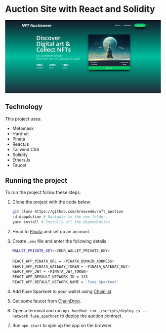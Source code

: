 # Auction Site with React and Solidity

![Alt text](./src/assets/images/image.png)

## Technology

This project uses:

- Metamask
- Hardhat
- Pinata
- ReactJs
- Tailwind CSS
- Solidity
- EthersJs
- Faucet

## Running the project

To run the project follow these steps:

1. Clone the project with the code below.

   ```sh
   git clone https://github.com/breavedev/nft_auction
   cd dappAution # Navigate to the new folder.
   yarn install # Installs all the dependencies.
   ```

2. Head to [Pinata](https://app.pinata.cloud/) and set up an account.

3. Create `.env` file and enter the following details.

   ```sh
   WALLET_PRIVATE_KEY=<YOUR_WALLET_PRIVATE_KEY>

   REACT_APP_PINATA_URL = <PINATA_DOMAIN_ADDRESS>
   REACT_APP_PINATA_GATEWAY_TOKEN = <PINATA_GATEWAY_KEY>
   REACT_APP_JWT = <PINATA_JWT_TOKEN>
   REACT_APP_DEFAULT_NETWORK_ID = 123
   REACT_APP_DEFAULT_NETWORK_NAME = 'Fuse Sparknet'
   ```

4. Add Fuse Sparknet to your wallet using [Chainlist](https://chainlist.org/).

5. Get some faucet from [ChainDrop](https://chaindrop.org/?chainid=123&token=0xeeeeeeeeeeeeeeeeeeeeeeeeeeeeeeeeeeeeeeee).

6. Open a terminal and run `npx hardhat run ./scripts/deploy.js --network fuse_sparknet` to deploy the auction contract.

7. Run `npm start` to spin up the app on the browser.
